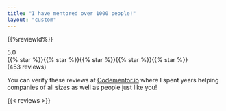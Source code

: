 ```yaml
---
title: "I have mentored over 1000 people!"
layout: "custom"
---
```

{{%reviewld%}}

<div class="flex items-center gap-3  w-full my-4"><div>5.0</div><div class="flex text-primary-500 items-center">
 {{% star %}}{{% star %}}{{% star %}}{{% star %}}{{% star %}}
</div><span>(453 reviews)</span></div>

<p class="prose dark:prose-invert">You can verify these reviews at <a href="https://www.codementor.io/@marktellez">Codementor.io</a> where I spent years helping companies of all sizes as well as people just like you!</p>


{{< reviews >}}

